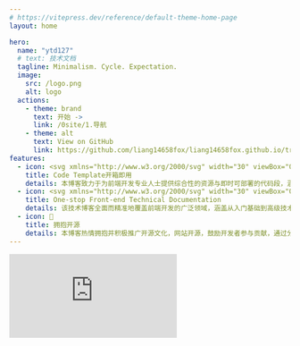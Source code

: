 ```yaml
---
# https://vitepress.dev/reference/default-theme-home-page
layout: home

hero:
  name: "ytd127"
  # text: 技术文档
  tagline: Minimalism. Cycle. Expectation.
  image:
    src: /logo.png
    alt: logo
  actions:
    - theme: brand
      text: 开始 ->
      link: /0site/1.导航
    - theme: alt
      text: View on GitHub
      link: https://github.com/liang14658fox/liang14658fox.github.io/tree/master
features:
  - icon: <svg xmlns="http://www.w3.org/2000/svg" width="30" viewBox="0 0 256 256.32"><defs><linearGradient id="a" x1="-.828%" x2="57.636%" y1="7.652%" y2="78.411%"><stop offset="0%" stop-color="#41D1FF"/><stop offset="100%" stop-color="#BD34FE"/></linearGradient><linearGradient id="b" x1="43.376%" x2="50.316%" y1="2.242%" y2="89.03%"><stop offset="0%" stop-color="#FFEA83"/><stop offset="8.333%" stop-color="#FFDD35"/><stop offset="100%" stop-color="#FFA800"/></linearGradient></defs><path fill="url(#a)" d="M255.153 37.938 134.897 252.976c-2.483 4.44-8.862 4.466-11.382.048L.875 37.958c-2.746-4.814 1.371-10.646 6.827-9.67l120.385 21.517a6.537 6.537 0 0 0 2.322-.004l117.867-21.483c5.438-.991 9.574 4.796 6.877 9.62Z"/><path fill="url(#b)" d="M185.432.063 96.44 17.501a3.268 3.268 0 0 0-2.634 3.014l-5.474 92.456a3.268 3.268 0 0 0 3.997 3.378l24.777-5.718c2.318-.535 4.413 1.507 3.936 3.838l-7.361 36.047c-.495 2.426 1.782 4.5 4.151 3.78l15.304-4.649c2.372-.72 4.652 1.36 4.15 3.788l-11.698 56.621c-.732 3.542 3.979 5.473 5.943 2.437l1.313-2.028 72.516-144.72c1.215-2.423-.88-5.186-3.54-4.672l-25.505 4.922c-2.396.462-4.435-1.77-3.759-4.114l16.646-57.705c.677-2.35-1.37-4.583-3.769-4.113Z"/></svg>
    title: Code Template开箱即用
    details: 本博客致力于为前端开发专业人士提供综合性的资源与即时可部署的代码段，涵盖Vue框架、用户界面组件库、JavaScript原生脚本。旨在优化开发流程，提高技术熟练度及工作效率。
  - icon: <svg xmlns="http://www.w3.org/2000/svg" width="30" viewBox="0 0 256 220.8"><path fill="#41B883" d="M204.8 0H256L128 220.8 0 0h97.92L128 51.2 157.44 0h47.36Z"/><path fill="#41B883" d="m0 0 128 220.8L256 0h-51.2L128 132.48 50.56 0H0Z"/><path fill="#35495E" d="M50.56 0 128 133.12 204.8 0h-47.36L128 51.2 97.92 0H50.56Z"/></svg>
    title: One-stop Front-end Technical Documentation
    details: 该技术博客全面而精准地覆盖前端开发的广泛领域，涵盖从入门基础到高级技术应用的完整知识体系。通过超过300篇的文章，其中包括100篇以上的原创内容，为开发者提供了学习材料和技术洞察.
  - icon: 🧊
    title: 拥抱开源
    details: 本博客热情拥抱并积极推广开源文化，网站开源，鼓励开发者参与贡献，通过分享代码片段、教程和最佳实践，旨在激发创新与协作，加速开发效率，同时支持开源社区的成长与发展。
---
```


<div class="AI-chatBox-background" >
<iframe
 src="https://udify.app/chatbot/YjOD3Z9wHD4xuC5S"
 class="AI-box"
 frameborder="0"
 allow="microphone">
</iframe>
</div>


